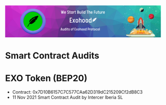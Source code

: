 ![Title](audit.png)

# Smart Contract Audits

# EXO Token (BEP20)
* Contract: 0x7D10B6157C7C577CAa62D319dC215209Cf2dB8C3
* 11 Nov 2021 Smart Contract Audit by Intercer Iberia SL
